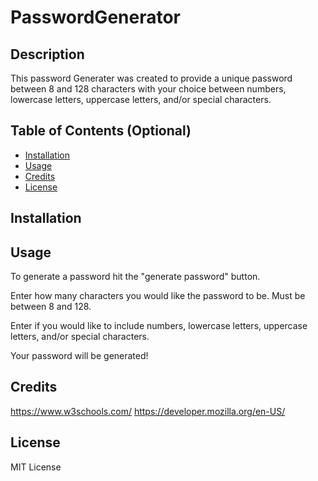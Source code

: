 # PasswordGenerator

## Description

This password Generater was created to provide a unique password between 8 and 128 characters with your choice between numbers, lowercase letters, uppercase letters, and/or special characters.


## Table of Contents (Optional)

- [Installation](#installation)
- [Usage](#usage)
- [Credits](#credits)
- [License](#license)

## Installation



## Usage

To generate a password hit the "generate password" button. 

Enter how many characters you would like the password to be. Must be between 8 and 128.

Enter if you would like to include numbers, lowercase letters, uppercase letters, and/or special characters. 

Your password will be generated!

## Credits
https://www.w3schools.com/
https://developer.mozilla.org/en-US/

## License
MIT License
